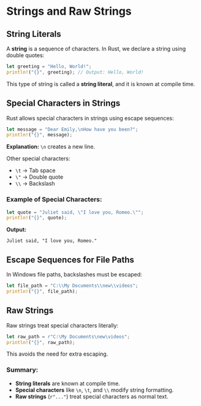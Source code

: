 # Strings and Raw Strings


## String Literals
A **string** is a sequence of characters. In Rust, we declare a string using double quotes:

```rust
let greeting = "Hello, World!";
println!("{}", greeting); // Output: Hello, World!
```

This type of string is called a **string literal**, and it is known at compile time.

## Special Characters in Strings
Rust allows special characters in strings using escape sequences:

```rust
let message = "Dear Emily,\nHow have you been?";
println!("{}", message);
```
**Explanation:** `\n` creates a new line.

Other special characters:
- `\t` → Tab space
- `\"` → Double quote
- `\\` → Backslash

### Example of Special Characters:
```rust
let quote = "Juliet said, \"I love you, Romeo.\"";
println!("{}", quote);
```
**Output:**
```
Juliet said, "I love you, Romeo."
```

## Escape Sequences for File Paths
In Windows file paths, backslashes must be escaped:

```rust
let file_path = "C:\\My Documents\\new\\videos";
println!("{}", file_path);
```

## Raw Strings
Raw strings treat special characters literally:

```rust
let raw_path = r"C:\My Documents\new\videos";
println!("{}", raw_path);
```
This avoids the need for extra escaping.

### Summary:
- **String literals** are known at compile time.
- **Special characters** like `\n`, `\t`, and `\\` modify string formatting.
- **Raw strings** (`r"..."`) treat special characters as normal text.
